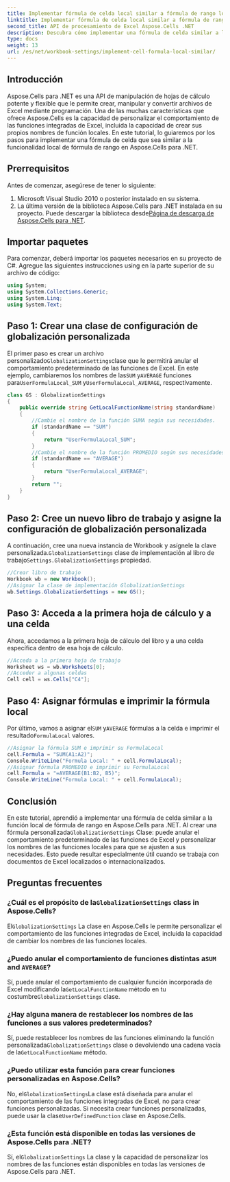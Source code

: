 ```yaml
---
title: Implementar fórmula de celda local similar a fórmula de rango local
linktitle: Implementar fórmula de celda local similar a fórmula de rango local
second_title: API de procesamiento de Excel Aspose.Cells .NET
description: Descubra cómo implementar una fórmula de celda similar a la función local de fórmula de rango en Aspose.Cells para .NET. Aprenda a personalizar los nombres de las funciones integradas de Excel y más.
type: docs
weight: 13
url: /es/net/workbook-settings/implement-cell-formula-local-similar/
---
```

## Introducción
Aspose.Cells para .NET es una API de manipulación de hojas de cálculo potente y flexible que le permite crear, manipular y convertir archivos de Excel mediante programación. Una de las muchas características que ofrece Aspose.Cells es la capacidad de personalizar el comportamiento de las funciones integradas de Excel, incluida la capacidad de crear sus propios nombres de función locales. En este tutorial, lo guiaremos por los pasos para implementar una fórmula de celda que sea similar a la funcionalidad local de fórmula de rango en Aspose.Cells para .NET.
## Prerrequisitos
Antes de comenzar, asegúrese de tener lo siguiente:
1. Microsoft Visual Studio 2010 o posterior instalado en su sistema.
2.  La última versión de la biblioteca Aspose.Cells para .NET instalada en su proyecto. Puede descargar la biblioteca desde[Página de descarga de Aspose.Cells para .NET](https://releases.aspose.com/cells/net/).
## Importar paquetes
Para comenzar, deberá importar los paquetes necesarios en su proyecto de C#. Agregue las siguientes instrucciones using en la parte superior de su archivo de código:
```csharp
using System;
using System.Collections.Generic;
using System.Linq;
using System.Text;
```
## Paso 1: Crear una clase de configuración de globalización personalizada
 El primer paso es crear un archivo personalizado`GlobalizationSettings`clase que le permitirá anular el comportamiento predeterminado de las funciones de Excel. En este ejemplo, cambiaremos los nombres de las`SUM` y`AVERAGE` funciones para`UserFormulaLocal_SUM` y`UserFormulaLocal_AVERAGE`, respectivamente.
```csharp
class GS : GlobalizationSettings
{
    public override string GetLocalFunctionName(string standardName)
    {
        //Cambie el nombre de la función SUMA según sus necesidades.
        if (standardName == "SUM")
        {
            return "UserFormulaLocal_SUM";
        }
        //Cambie el nombre de la función PROMEDIO según sus necesidades.
        if (standardName == "AVERAGE")
        {
            return "UserFormulaLocal_AVERAGE";
        }
        return "";
    }
}
```
## Paso 2: Cree un nuevo libro de trabajo y asigne la configuración de globalización personalizada
 A continuación, cree una nueva instancia de Workbook y asígnele la clave personalizada.`GlobalizationSettings` clase de implementación al libro de trabajo`Settings.GlobalizationSettings` propiedad.
```csharp
//Crear libro de trabajo
Workbook wb = new Workbook();
//Asignar la clase de implementación GlobalizationSettings
wb.Settings.GlobalizationSettings = new GS();
```
## Paso 3: Acceda a la primera hoja de cálculo y a una celda
Ahora, accedamos a la primera hoja de cálculo del libro y a una celda específica dentro de esa hoja de cálculo.
```csharp
//Acceda a la primera hoja de trabajo
Worksheet ws = wb.Worksheets[0];
//Acceder a algunas celdas
Cell cell = ws.Cells["C4"];
```
## Paso 4: Asignar fórmulas e imprimir la fórmula local
 Por último, vamos a asignar el`SUM` y`AVERAGE` fórmulas a la celda e imprimir el resultado`FormulaLocal` valores.
```csharp
//Asignar la fórmula SUM e imprimir su FormulaLocal
cell.Formula = "SUM(A1:A2)";
Console.WriteLine("Formula Local: " + cell.FormulaLocal);
//Asignar fórmula PROMEDIO e imprimir su FormulaLocal
cell.Formula = "=AVERAGE(B1:B2, B5)";
Console.WriteLine("Formula Local: " + cell.FormulaLocal);
```
## Conclusión
En este tutorial, aprendió a implementar una fórmula de celda similar a la función local de fórmula de rango en Aspose.Cells para .NET. Al crear una fórmula personalizada`GlobalizationSettings` Clase: puede anular el comportamiento predeterminado de las funciones de Excel y personalizar los nombres de las funciones locales para que se ajusten a sus necesidades. Esto puede resultar especialmente útil cuando se trabaja con documentos de Excel localizados o internacionalizados.
## Preguntas frecuentes
###  ¿Cuál es el propósito de la`GlobalizationSettings` class in Aspose.Cells?
 El`GlobalizationSettings` La clase en Aspose.Cells le permite personalizar el comportamiento de las funciones integradas de Excel, incluida la capacidad de cambiar los nombres de las funciones locales.
###  ¿Puedo anular el comportamiento de funciones distintas a`SUM` and `AVERAGE`?
 Sí, puede anular el comportamiento de cualquier función incorporada de Excel modificando la`GetLocalFunctionName` método en tu costumbre`GlobalizationSettings` clase.
### ¿Hay alguna manera de restablecer los nombres de las funciones a sus valores predeterminados?
 Sí, puede restablecer los nombres de las funciones eliminando la función personalizada`GlobalizationSettings` clase o devolviendo una cadena vacía de la`GetLocalFunctionName` método.
### ¿Puedo utilizar esta función para crear funciones personalizadas en Aspose.Cells?
 No, el`GlobalizationSettings`La clase está diseñada para anular el comportamiento de las funciones integradas de Excel, no para crear funciones personalizadas. Si necesita crear funciones personalizadas, puede usar la clase`UserDefinedFunction` clase en Aspose.Cells.
### ¿Esta función está disponible en todas las versiones de Aspose.Cells para .NET?
 Sí, el`GlobalizationSettings` La clase y la capacidad de personalizar los nombres de las funciones están disponibles en todas las versiones de Aspose.Cells para .NET.
